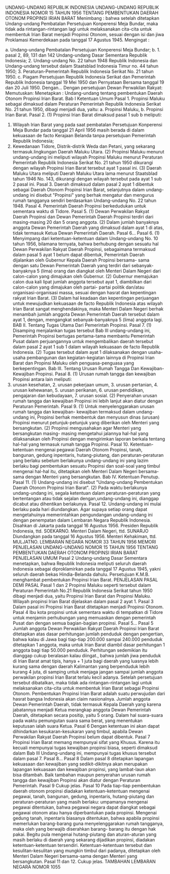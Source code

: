  UNDANG-UNDANG REPUBLIK INDONESIA UNDANG-UNDANG REPUBLIK INDONESIA NOMOR 15 TAHUN 1956 TENTANG PEMBENTUKAN DAERAH OTONOM PROPINSI IRIAN BARAT
Menimbang :
 bahwa setelah ditetapkan Undang-undang Pembatalan Persetujuan Konperensi Meja Bundar, maka tidak ada rintangan-rintangan lagi untuk melaksanakan cita-cita untuk membentuk Irian Barat menjadi Propinsi Otonom, sesuai dengan isi dan jiwa Proklamasi Kemerdekaan pada tanggal 17 Agustus 1945.
Mengingat :

a. Undang-undang Pembatalan Persetujuan Konperensi Meja Bundar;
b. 1. pasal 2, 89, 131 dan 142 Undang-undang Dasar Sementara Republik Indonesia;
2. Undang-undang No. 22 tahun 1948 Republik Indonesia dan Undang-undang tersebut dalam Staatsblad Indonesia Timur no. 44 tahun 1950;
3. Peraturan-Pemerintah Republik Indonesia Serikat No. 21 tahun 1950.
c. Piagam Persetujuan Republik Indonesia Serikat dan Pemerintah Republik Indonesia tanggal 19 Mei 1950 dan Pernyataan Bersama tanggal 19 dan 20 Juli 1950. Dengan… Dengan persetujuan Dewan Perwakilan Rakyat: Memutuskan: Menetapkan : Undang-undang tentang pembentukan Daerah Otonom Propinsi Irian Barat. Bab I Ketentuan Umum Pasal 1. Propinsi Maluku sebagai dimaksud dalam Peraturan Pemerintah Republik Indonesia Serikat No. 21 tahun 1950, dibagi menjadi dua, yaitu:
a. Propinsi Maluku, b. Propinsi Irian Barat. Pasal 2.
(1) Propinsi Irian Barat dimaksud pasal 1 sub b meliputi:
1. Wilayah Irian Barat yang pada saat pembatalan Persetujuan Konperensi Meja Bundar pada tanggal 21 April 1956 masih berada di dalam kekuasaan de facto Kerajaan Belanda tanpa persetujuan Pemerintah Republik Indonesia;
2. Kewedanaan Tidore, Distrik-distrik Weda dan Petani, yang sekarang termasuk.lingkungan Daerah Maluku Utara.
(2) Propinsi Maluku menurut undang-undang ini meliputi wilayah Propinsi Maluku menurut Peraturan Pemerintah Republik Indonesia Serikat No. 21 tahun 1950 dikurangi dengan wilayah Propinsi Irian Barat tersebut ayat 1 pasal ini.
(3) Daerah Maluku Utara meliputi Daerah Maluku Utara lama menurut Staatsblad tahun 1946 No. 143, dikurangi dengan wilayah tersebut pada ayat 1 sub 2 pasal ini. Pasal 3. Daerah dimaksud dalam pasal 2 ayat 1 dibentuk sebagai Daerah Otonom Propinsi Irian Barat, selanjutnya dalam undang-undang ini disebut "Propinsi" yang berhak mengatur dan mengurus rumah tangganya sendiri berdasarkan Undang-undang No. 22 tahun 1948. Pasal 4. Pemerintah Daerah Propinsi berkedudukan untuk sementara waktu di Tidore. Pasal 5.
(1) Dewan Perwakilan Rakyat Daerah Propinsi dan Dewan Pemerintah Daerah Propinsi terdiri dari masing-masing 20 dan 5 orang anggota.
(2) Dalam jumlah banyaknya anggota Dewan Pemerintah Daerah yang dimaksud dalam ayat 1 di atas, tidak termasuk Ketua Dewan Pemerintah Daerah. Pasal 6… Pasal 6.
(1) Menyimpang dari ketentuan-ketentuan dalam Undang-undang No. 10 tahun 1956, bilamana ternyata, bahwa berhubung dengan sesuatu hal Dewan Perwakilan Rakyat Daerah Propinsi, sebagaimana termaksud dalam pasal 5 ayat 1 belum dapat dibentuk, Pemerintah Daerah dijalankan oleh Gubernur Kepala Daerah Propinsi bersama- sama dengan satu Dewan Pemerintah Daerah yang terdiri dari sebanyak-banyaknya 5 (lima) orang dan diangkat oleh Menteri Dalam Negeri dari calon-calon yang dimajukan oleh Gubernur.
(2) Gubernur memajukan calon dua kali lipat jumlah anggota tersebut ayat 1, diambilkan dari calon-calon yang dimajukan oleh partai- partai politik dan/atau organisasi-organisasi massa, sesuai dengan hasrat dan kepentingan rakyat Irian Barat.
(3) Dalam hal keadaan dan kepentingan perjuangan untuk mewujudkan kekuasaan de facto Republik Indonesia atas wilayah Irian Barat sangat menghendakinya, maka Menteri Dalam Negeri berhak menambah jumlah anggota Dewan Pemerintah Daerah tersebut dalam ayat 1, dengan, mengangkat sebanyak-banyaknya 5 (lima) anggota lagi. BAB II. Tentang Tugas Utama Dari Pemerintah Propinsi. Pasal 7.
(1) Disamping menjalankan tugas tersebut Bab III undang-undang ini, Pemerintah Propinsi bertugas pertama-tama membantu Pemerintah Pusat dalam perjuangannya untuk mengembalikan daerah tersebut dalam pasal 2 ayat 1 sub 1 dalam wilayah kekuasaan de facto Republik Indonesia.
(2) Tugas tersebut dalam ayat 1 dilaksanakan dengan usaha-usaha pembangunan dan kegiatan-kegiatan lainnya di Propinsi Irian Barat dan Propinsi Maluku oleh penguasa-penguasa yang berkepentingan. Bab III. Tentang Urusan Rumah Tangga Dan Kewajiban- Kewajiban Propinsi. Pasal 8.
(1) Urusan rumah tangga dan kewajiban Propinsi antara lain meliputi:
1. urusan kesehatan, 2. urusan pekerjaan umum, 3. urusan pertanian, 4. urusan kehewanan, 5. urusan perikanan, 6. urusan pendidikan, pengajaran dan kebudayaan, 7. urusan sosial.
(2) Penyerahan urusan rumah tangga dan kewajiban Propinsi ini lebih lanjut akan diatur dengan Peraturan Pemerintah. Pasal 9.
(1) Untuk menyelenggarakan urusan rumah tangga dan kewajiban- kewajiban termaksud dalam undang-undang ini, Propinsi berhak membentuk dan menyusun dinas (urusan) Propinsi menurut petunjuk-petunjuk yang diberikan oleh Menteri yang bersangkutan.
(2) Propinsi mengusahakan agar Menteri yang bersangkutan masing- masing mengetahui jalannya hal-hal yang dilaksanakan oleh Propinsi dengan mengirimkan laporan berkala tentang hal-hal yang termasuk rumah tangga Propinsi. Pasal 10. Ketentuan-ketentuan mengenai pegawai Daerah Otonom Propinsi, tanah, bangunan, gedung inpentaris, hutang-piutang, dan peraturan-peraturan yang berlaku sebelum berlakunya undang-undang ini yang lazim berlaku bagi pembentukan sesuatu Propinsi dan soal-soal yang timbul mengenai hal-hal itu, ditetapkan oleh Menteri Dalam Negeri bersama-sama dengan Menteri yang bersangkutan. Bab IV. Ketentuan Penutup. Pasal 11.
(1) Undang-undang ini disebut "Undang-undang Pembentukan Daerah Otonom Propinsi Irian Barat".
(2) Pada waktu berlakunya undang-undang ini, segala ketentuan dalam peraturan-peraturan yang bertentangan atau tidak sejalan dengan,undang-undang ini, dianggap dicabut atau dihentikan berlakunya. Pasal 12. Undang-undang ini mulai berlaku pada hari diundangkan. Agar supaya setiap orang dapat mengetahuinya memerintahkan pengundangan undang-undang ini dengan penempatan dalam Lembaran Negara Republik Indonesia. Disahkan di Jakarta pada tanggal 16 Agustus 1956. Presiden Republik Indonesia, ttd. SOEKARNO. Menteri Dalam Negeri, ttd. SUNARJO Diundangkan pada tanggal 16 Agustus 1956. Menteri Kehakiman, ttd. MULJATNO. LEMBARAN NEGARA NOMOR 33 TAHUN 1956 MEMORI PENJELASAN UNDANG-UNDANG NOMOR 15 TAHUN 1956 TENTANG PEMBENTUKAN DAERAH OTONOM PROPINSI IRIAN BARAT PENJELASAN UMUM Pasal 2 Undang-undang Dasar Sementara menetapkan, bahwa Republik Indonesia meliputi seluruh daerah Indonesia sebagai diproklamirkan pada tanggal 17 Agustus 1945, yakni seluruh daerah bekas Hindia-Belanda dahulu. Persetujuan K.M.B. menghambat pembentukan Propinsi Irian Barat. PENJELASAN PASAL DEMI PASAL Pasal 1 dan 2 Propinsi Maluku seperti tersebut dalam Peraturan Pemerintah No.21 Republik Indonesia Serikat tahun 1950 dibagi menjadi dua, yaitu Propinsi Irian Barat dan Propinsi Maluku. Wilayah propinsi Irian Barat dijelaskan dalam pasal 2 ayat 1.
Pasal 3
Dalam pasal ini Propinsi Irian Barat ditetapkan menjadi Propinsi Otonom.
Pasal 4
Ibu kota propinsi untuk sementara waktu di tempatkan di Tidore untuk menjamin perhubungan yang memuaskan dengan pemerintah Pusat dan dengan semua bagian-bagian propinsi. Pasal 5…
Pasal 5
Jumlah anggota Dewan Perwakilan Rakyat Daerah Propinsi Irian Barat ditetapkan atas dasar perhitungan jumlah penduduk dengan pengertian, bahwa kalau di Jawa bagi tiap-tiap 200.000 sampai 240.000 penduduk ditetapkan 1 anggota, maka untuk Irian Barat diambil dasar perhitungan 1 anggota bagi tiap 50.000 penduduk. Perhitungan sedemikian itu dianggap cukup beralasan kalau diingat., bahwa jumlah jiwa penduduk di Irian Barat amat tipis, hanya + 1 juta bagi daerah yang luasnya lebih kurang sama dengan daerah Kalimantan yang berpenduduk lebih kurang 4 juta, di samping untuk menjaga jangan sampai jumlah anggota perwakilan propinsi Irian Barat terlalu kecil adanya. Setelah persetujuan tersebut dibatalkan, maka tidak ada rintangan-rintangan lagi untuk melaksanakan cita-cita untuk membentuk Irian Barat sebagai Propinsi Otonom. Pembentukan Propinsi Irian Barat adalah suatu perwujudan dari hasrat bangsa Indonesia akan claim nasionalnya. Jumlah anggota Dewan Pemerintah Daerah, tidak termasuk Kepala Daerah yang karena jabatannya menjadi Ketua merangkap anggota Dewan Pemerintah Daerah, ditetapkan secara positip, yaitu 5 orang. Dalam hal suara-suara pada waktu pemungutan suara sama berat, yang menentukan keputusan ialah suara Ketua.
Pasal 6
Dengan ketentuan ini akan dapat dihindarkan kesukaran-kesukaran yang timbul, apabila Dewan Perwakilan Rakyat Daerah Propinsi belum dapat dibentuk.
Pasal 7
Propinsi Irian Barat memang mempunyai sifat yang Khusus. Karena itu kecuali mempunyai tugas kewajiban propinsi biasa, seperti dimaksud dalam Bab III Undang-undang ini, mempunyai tugas khusus tersebut dalam pasal 7. Pasal 8…
Pasal 8
Dalam pasal 8 ditetapkan lapangan kekuasaan dan kewajiban yang sedikit-dikitnya akan merupakan lapangan kekuasaan dan kewajiban propinsi, yang lambat-laun akan bisa ditambah. Baik tambahan maupun penyerahan urusan rumah tangga dan kewajiban Propinsi akan diatur dengan Peraturan Pemerintah.
Pasal 9
Cukup jelas.
Pasal 10
Pada tiap-tiap pembentukan daerah otonom propinsi diadakan ketentuan-ketentuan mengenai pegawai, tanah, bangunan, gedung, inpentaris, hutang-piutang dan peraturan-peraturan yang masih berlaku: umpamanya mengenai pegawai ditentukan, bahwa pegawai negara dapat diangkat sebagai pegawai otonom atau hanya diperbantukan pada propinsi. Mengenai gedung tanah, inpentaris biasanya ditentukan, bahwa apabila propinsi memerlukan barang-barang guna menyelenggarakan rumah tangganya, maka oleh yang berwajib diserahkan barang- barang itu dengan hak pakai. Begitu pula mengenai hutang-piutang dan aturan-aturan yang masih berlaku di daerah yang sekarang dijadikan propinsi, diadakan ketentuan-ketentuan tersendiri. Ketentuan-ketentuan tersebut dan kesulitan-kesulitan yang mungkin timbul dari padanya, ditetapkan oleh Menteri Dalam Negeri bersama-sama dengan Menteri yang bersangkutan. Pasal 11 dan 12. Cukup jelas. TAMBAHAN LEMBARAN NEGARA NOMOR 1055